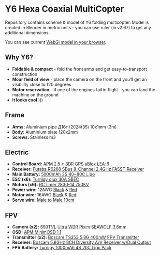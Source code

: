 Y6 Hexa Coaxial MultiCopter
===========================

Repository contains scheme & model of Y6 folding multicopter. Model is created in Blender in metric units - you can use ruler (in v2.67) to get any additional dimensions.

You can see current [WebGl model in your browser](http://www.rabits.org/hidden/y6/).

## Why Y6?
* **Foldable & compact** - fold the front arms and get easy-to-transport construction
* **Moar field of view** - place the camera on the front and you'll get an visibility close to 120 degrees
* **Motor reservation** - if one of the engines fail in flight - you can land the machine on the ground
* **It looks cool** )))

## Frame
* **Arms:** Aluminium pipe Д16т (2024t35) 10x1mm (3m)
* **Body:** Aluminium plate 120x2mm
* **Screws:** Stainless m3

## Electric
* **Control Board:** [APM 2.5 + 3DR GPS uBlox LEA-6](http://store.3drobotics.com/products/apm-2-5-kit)
* **Receiver:** [Futaba R6208 SBus 8-Channel 2.4GHz FASST Receiver](http://hobbyking.com/hobbyking/store/__18449__Futaba_R6208_SBus_8_Channel_2_4GHz_FASST_Receiver.html)
* **Main Battery:** [5000mAh 3S 40~80C Lipo](http://hobbyking.com/hobbyking/store/uh_viewItem.asp?idProduct=21943)
* **ESC (x6):** [Turnigy dlux 30A SBEC](http://hobbyking.com/hobbyking/store/uh_viewItem.asp?idProduct=20632)
* **Motors (x6):** [RCTimer 2830-14 750KV](http://www.rctimer.com/product_123.html)
* **Power wire:** 12AWG [Black](http://www.hobbyking.com/hobbyking/store/__9674__Turnigy_Pure_Silicone_Wire_12AWG_1mtr_BLACK.html) & [Red](http://www.hobbyking.com/hobbyking/store/__9673__Turnigy_Pure_Silicone_Wire_12AWG_1mtr_RED.html)
* **Motor wire:** 16AWG [Black](http://www.hobbyking.com/hobbyking/store/__9680__Turnigy_Pure_Silicone_Wire_16AWG_1mtr_BLACK.html) & [Red](http://www.hobbyking.com/hobbyking/store/__9681__Turnigy_Pure_Silicone_Wire_16AWG_1mtr_Red.html)
* **Servo wire:** [Male to Male 10cm](http://www.hobbyking.com/hobbyking/store/__21758__10CM_Male_to_Male_Servo_Lead_JR_26AWG_10pcs_set_.html)

## FPV
* **Camera (x2):** [690TVL Ultra WDR Pixim SEAWOLF 3.6mm](http://www.securitycamera2000.com/products/690TVL-HD-Ultra-WDR-Pixim-SEAWOLF-Sensor-chip-OSD-Camera-3.6mm-lens.html)
* **OSD:** [APM MinimOSD 1.1](http://store.3drobotics.com/products/apm-minimosd-rev-1-1)
* **Transmitter (x2):** [Boscam TS353 5.8G 400mW FPV Transmitter](http://www.hobbyking.com/hobbyking/store/uh_viewItem.asp?idProduct=27145)
* **Receiver:** [Boscam 5.8GHz 8CH Diversity A/V Receiver w/Dual Output](http://www.hobbyking.com/hobbyking/store/uh_viewItem.asp?idProduct=27778)
* **FPV Battery:** [Turnigy 1000mAh 4S 20C Lipo Pack](http://www.hobbyking.com/hobbyking/store/uh_viewItem.asp?idProduct=9624)
